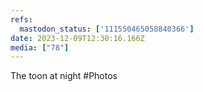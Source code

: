 ```yaml
---
refs:
  mastodon_status: ['111550465058840366']
date: 2023-12-09T12:30:16.166Z
media: ["78"]
---
```


The toon at night #Photos
